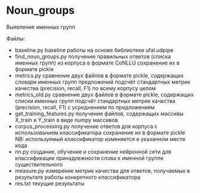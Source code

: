 # Noun_groups

Выявление именных групп

Файлы:
+ baseline.py
	baseline работы на основе библиотеки ufal.udpipe
+ find_noun_groups.py
	получение правильных ответов (списка именных групп) из корпуса в формате CoNLLU
	сохранение их в формате pickle
+ metrics.py
	сравнение двух файлов в формате pickle, содержащих словари именных групп предложений
	подсчёт стандартных метрик качества (precision, recall, F1) по всему корпусу  целом
+ metrics_old.py
	сравнение двух файлов в формате pickle, содержащих списки именных групп
	подсчёт стандартных метрик качества (precision, recall, F1) с усреднением по предложениям
+ get_training_features.py
	получение файлов, содержащих массивы X_train и Y_train в виде numpy массивов
+ corpus_processing.py
	получение ответов для корпуса с использованием классификатора
	сохранение их в формате pickle
	NB: используемый классификатор изменяется в указанном месте кода
+ nn.py
	создание, обучение и сохранение нейронной сети для классификации принадлежности слова к именной группе существительного
+ measure.py
	измерение метрик качества для ответов, получаемых в результате работы конкретного классификатора
+ res.txt
	текущие результаты
